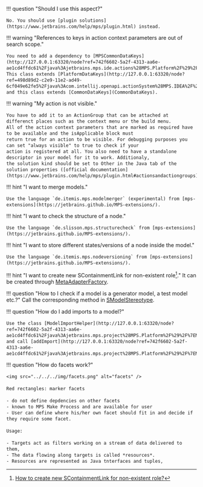 !!! question "Should I use this aspect?"

    No. You should use [plugin solutions](https://www.jetbrains.com/help/mps/plugin.html) instead.

!!! warning "References to keys in action context parameters are out of search scope."

    You need to add a dependency to [MPSCommonDataKeys](http://127.0.0.1:63320/node?ref=742f6602-5a2f-4313-aa6e-ae1cd4ffdc61%2Fjava%3Ajetbrains.mps.ide.actions%28MPS.Platform%2F%29%2F%7EMPSCommonDataKeys).
    This class extends [PlatformDataKeys](http://127.0.0.1:63320/node?ref=498d89d2-c2e9-11e2-ad49-6cf049e62fe5%2Fjava%3Acom.intellij.openapi.actionSystem%28MPS.IDEA%2F%29%2F%7EPlatformDataKeys)
    and this class extends [CommonDataKeys](CommonDataKeys).

!!! warning "My action is not visible."

    You have to add it to an ActionGroup that can be attached at differenct places such as the context menu or the build menu. 
    All of the action context parameters that are marked as required have to be available and the isApplicable block must
    return true for an action to be visible. For debugging purposes you can set "always visible" to true to check if your
    action is registered at all. You also need to have a standalone descriptor in your model for it to work. Additionaly,
    the solution kind should be set to Other in the Java tab of the solution properties ([official documentation](https://www.jetbrains.com/help/mps/plugin.html#actionsandactiongroups)).

!!! hint "I want to merge models."

    Use the language `de.itemis.mps.modelmerger` (experimental) from [mps-extensions](https://jetbrains.github.io/MPS-extensions/).

!!! hint "I want to check the structure of a node."

    Use the language `de.slisson.mps.structurecheck` from [mps-extensions](https://jetbrains.github.io/MPS-extensions/).

!!! hint "I want to store different states/versions of a node inside the model."

    Use the language `de.itemis.mps.nodeversioning` from [mps-extensions](https://jetbrains.github.io/MPS-extensions/).


!!! hint "I want to create new SContainmentLink for non-existent role[^1]."
    It can be created through [MetaAdapterFactory](http://127.0.0.1:63320/node?ref=6ed54515-acc8-4d1e-a16c-9fd6cfe951ea%2Fjava%3Ajetbrains.mps.smodel.adapter.structure%28MPS.Core%2F%29%2F%7EMetaAdapterFactory).

!!! question "How to I check if a model is a generator model, a test model etc.?"
    Call the corresponding method in [SModelStereotype](http://127.0.0.1:63320/node?ref=6ed54515-acc8-4d1e-a16c-9fd6cfe951ea%2Fjava%3Ajetbrains.mps.smodel%28MPS.Core%2F%29%2F%7ESModelStereotype).

!!! question "How do I add imports to a model?"

    Use the class [ModelImportHelper](http://127.0.0.1:63320/node?ref=742f6602-5a2f-4313-aa6e-ae1cd4ffdc61%2Fjava%3Ajetbrains.mps.project%28MPS.Platform%2F%29%2F%7EModelImportHelper) and call [addImport](http://127.0.0.1:63320/node?ref=742f6602-5a2f-4313-aa6e-ae1cd4ffdc61%2Fjava%3Ajetbrains.mps.project%28MPS.Platform%2F%29%2F%7EModelImportHelper.addImport%2528org.jetbrains.mps.openapi.model.SModel%2529).

!!! question "How do facets work?"

    <img src="../../../img/facets.png" alt="facets" />

    Red rectangles: marker facets
    
    - do not define depdencies on other facets
    - known to MPS Make Process and are available for user
    - User can define where his/her own facet should fit in and decide if they require some facet.

    Usage:

    - Targets act as filters working on a stream of data delivered to them,
    - The data flowing along targets is called *resources*.
    - Resources are represented as Java tnterfaces and tuples,



[^1]:[How to create new SContainmentLink for non-existent role?](https://mps-support.jetbrains.com/hc/en-us/community/posts/360009473300-How-to-create-new-SContainmentLink-for-non-existent-role-) 